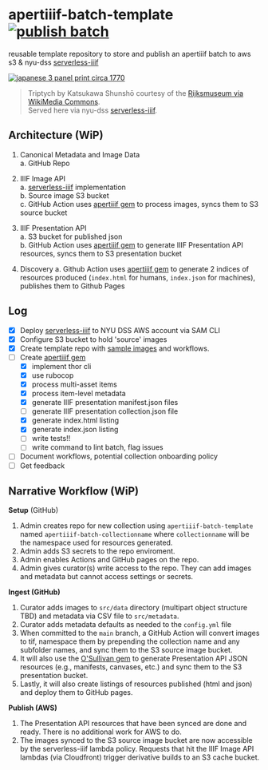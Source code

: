 # apertiiif-batch-template [![publish batch](https://github.com/nyu-dss/apertiiif-batch-rijks-test/actions/workflows/publish-batch.yml/badge.svg)](https://github.com/nyu-dss/apertiiif-batch-rijks-test/actions/workflows/publish-batch.yml)

reusable template repository to store and publish an apertiiif batch to aws s3 & nyu-dss [serverless-iiif](https://github.com/samvera-labs/serverless-iiif)

[![japanese 3 panel print circa 1770](https://twt4gwyokx4jxgo2tcptgtn4v40qajbb.lambda-url.us-east-1.on.aws/latest/iiif/2/rijks-test_kasukawa-004/full/500,/0/default.jpg)](https://dss.hosting.nyu.edu/viewpoint/mirador/#manifests[]=https%3A%2F%2Fnyu-dss-serverless-iiif-presentation-test.s3.us-east-1.amazonaws.com%2Frijks-test_kasukawa-004%2Fmanifest.json&theme=dark&thumbs=off&view=single&workspacecontrols=false)
> Triptych by Katsukawa Shunshō courtesy of the [Rijksmuseum via WikiMedia Commons](https://commons.wikimedia.org/wiki/File:Acteurstriptiek-Rijksmuseum_RP-P-2008-246.jpeg).  
> Served here via nyu-dss [serverless-iiif](https://twt4gwyokx4jxgo2tcptgtn4v40qajbb.lambda-url.us-east-1.on.aws/latest/iiif/2/rijks-test_kasukawa-004/full/500,/0/default.jpg).

## Architecture  (WiP)

1. Canonical Metadata and Image Data  
a. GitHub Repo

2. IIIF Image API  
a. [serverless-iiif](https://github.com/samvera-labs/serverless-iiif) implementation    
b. Source image S3 bucket  
c. GitHub Action uses [apertiiif gem](https://github.com/nyu-dss/apertiiif) to process images, syncs them to S3 source bucket

3. IIIF Presentation API  
a. S3 bucket for published json  
b. GitHub Action uses [apertiiif gem](https://github.com/nyu-dss/apertiiif) to generate IIIF Presentation API resources, syncs them to S3 presentation bucket

4. Discovery
a. Github Action uses [apertiiif gem](https://github.com/nyu-dss/apertiiif) to generate 2 indices of resources produced (`index.html` for humans, `index.json` for machines), publishes them to Github Pages

## Log

- [x] Deploy [serverless-iiif](https://github.com/samvera-labs/serverless-iiif) to NYU DSS AWS account via SAM CLI
- [x] Configure S3 bucket to hold 'source' images
- [x] Create template repo with [sample images](https://github.com/nyu-dss/apertiiif-batch-rijks-test/tree/main/src/kasukawa) and workflows.
- [ ] Create [apertiiif gem](https://github.com/nyu-dss/apertiiif)
  + [x] implement thor cli
  + [x] use rubocop
  + [x] process multi-asset items
  + [x] process item-level metadata
  + [x] generate IIIF presentation manifest.json files
  + [ ] generate IIIF presentation collection.json file
  + [x] generate index.html listing
  + [x] generate index.json listing
  + [ ] write tests!!
  + [ ] write command to lint batch, flag issues
- [ ] Document workflows, potential collection onboarding policy
- [ ] Get feedback

## Narrative Workflow (WiP)

**Setup** (GitHub)
1. Admin creates repo for new collection using `apertiiif-batch-template` named `apertiiif-batch-collectionname` where `collectionname` will be the namespace used for resources generated.
2. Admin adds S3 secrets to the repo enviroment.
3. Admin enables Actions and GitHub pages on the repo.
4. Admin gives curator(s) write access to the repo. They can add images and metadata but cannot access settings or secrets.  

**Ingest (GitHub)**  
1. Curator adds images to `src/data` directory (multipart object structure TBD) and metadata via CSV file to `src/metadata`.
2. Curator adds metadata defaults as needed to the `config.yml` file
3. When committed to the `main` branch, a GitHub Action will convert images to tif, namespace them by prepending the collection name and any subfolder names, and sync them to the S3 source image bucket.
4. It will also use the [O'Sullivan gem](https://github.com/iiif-prezi/osullivan) to generate Presentation API JSON resources (e.g., manifests, canvases, etc.) and sync them to the S3 presentation bucket.
5. Lastly, it will also create listings of resources published (html and json) and deploy them to GitHub pages.

**Publish (AWS)**
1. The Presentation API resources that have been synced are done and ready. There is no additional work for AWS to do.
2. The images synced to the S3 source image bucket are now accessible by the serverless-iiif lambda policy. Requests that hit the IIIF Image API lambdas (via Cloudfront) trigger derivative builds to an S3 cache bucket.

